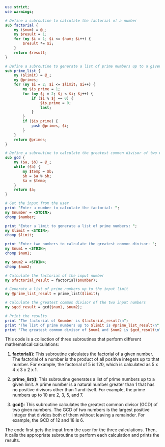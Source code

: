 ```perl
use strict;
use warnings;

# Define a subroutine to calculate the factorial of a number
sub factorial {
    my ($num) = @_;
    my $result = 1;
    for (my $i = 1; $i <= $num; $i++) {
        $result *= $i;
    }
    return $result;
}

# Define a subroutine to generate a list of prime numbers up to a given limit
sub prime_list {
    my ($limit) = @_;
    my @primes;
    for (my $i = 2; $i <= $limit; $i++) {
        my $is_prime = 1;
        for (my $j = 2; $j < $i; $j++) {
            if ($i % $j == 0) {
                $is_prime = 0;
                last;
            }
        }
        if ($is_prime) {
            push @primes, $i;
        }
    }
    return @primes;
}

# Define a subroutine to calculate the greatest common divisor of two numbers
sub gcd {
    my ($a, $b) = @_;
    while ($b) {
        my $temp = $b;
        $b = $a % $b;
        $a = $temp;
    }
    return $a;
}

# Get the input from the user
print "Enter a number to calculate the factorial: ";
my $number = <STDIN>;
chomp $number;

print "Enter a limit to generate a list of prime numbers: ";
my $limit = <STDIN>;
chomp $limit;

print "Enter two numbers to calculate the greatest common divisor: ";
my $num1 = <STDIN>;
chomp $num1;

my $num2 = <STDIN>;
chomp $num2;

# Calculate the factorial of the input number
my $factorial_result = factorial($number);

# Generate a list of prime numbers up to the input limit
my @prime_list_result = prime_list($limit);

# Calculate the greatest common divisor of the two input numbers
my $gcd_result = gcd($num1, $num2);

# Print the results
print "The factorial of $number is $factorial_result\n";
print "The list of prime numbers up to $limit is @prime_list_result\n";
print "The greatest common divisor of $num1 and $num2 is $gcd_result\n";
```

This code is a collection of three subroutines that perform different mathematical calculations:

1. **factorial()**: This subroutine calculates the factorial of a given number. The factorial of a number is the product of all positive integers up to that number. For example, the factorial of 5 is 120, which is calculated as 5 x 4 x 3 x 2 x 1.

2. **prime_list()**: This subroutine generates a list of prime numbers up to a given limit. A prime number is a natural number greater than 1 that has no positive divisors other than 1 and itself. For example, the prime numbers up to 10 are 2, 3, 5, and 7.

3. **gcd()**: This subroutine calculates the greatest common divisor (GCD) of two given numbers. The GCD of two numbers is the largest positive integer that divides both of them without leaving a remainder. For example, the GCD of 12 and 18 is 6.

The code first gets the input from the user for the three calculations. Then, it calls the appropriate subroutine to perform each calculation and prints the results.